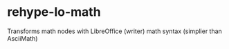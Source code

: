 # rehype-lo-math
Transforms math nodes with LibreOffice (writer) math syntax (simplier than AsciiMath)
